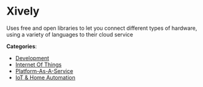 # Xively


Uses free and open libraries to let you connect different types of hardware, using a variety of languages to their cloud service



**Categories**:
- [Development](https://github.com/apis-list/apis-list#development)
- [Internet Of Things](https://github.com/apis-list/apis-list#internet-of-things)
- [Platform-As-A-Service](https://github.com/apis-list/apis-list#platform-as-a-service)
- [IoT & Home Automation](https://github.com/apis-list/apis-list#iot-and-home-automation)







